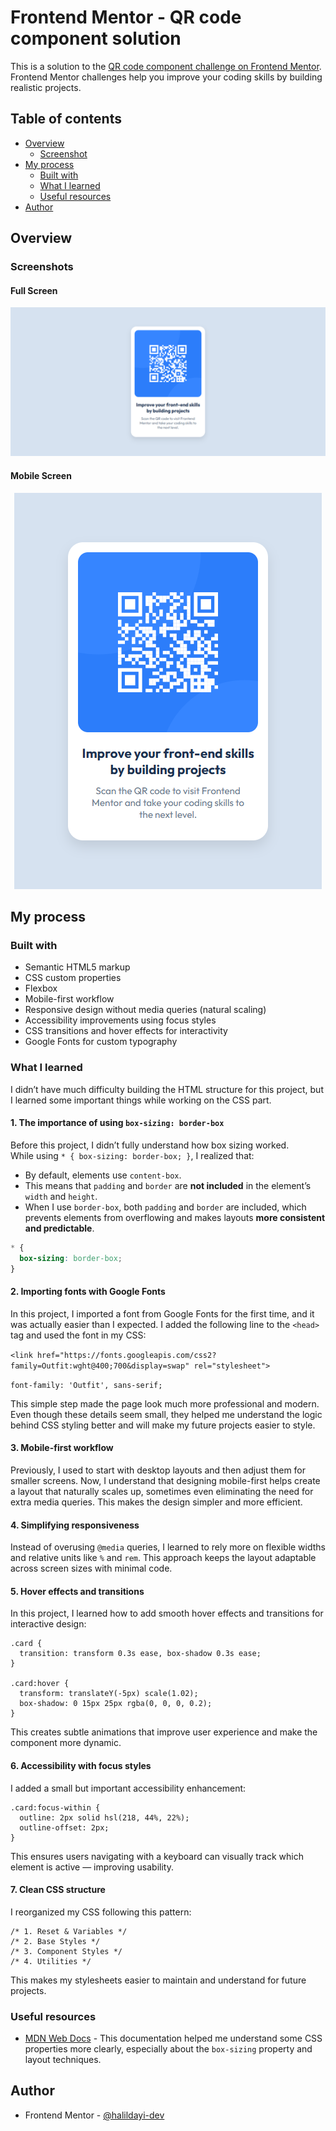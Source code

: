 # Frontend Mentor - QR code component solution

This is a solution to the [QR code component challenge on Frontend Mentor](https://www.frontendmentor.io/challenges/qr-code-component-iux_sIO_H). Frontend Mentor challenges help you improve your coding skills by building realistic projects. 

## Table of contents

- [Overview](#overview)
  - [Screenshot](#screenshot)
- [My process](#my-process)
  - [Built with](#built-with)
  - [What I learned](#what-i-learned)
  - [Useful resources](#useful-resources)
- [Author](#author)


## Overview

### Screenshots
#### Full Screen
![Full Screen](./images/Frontend%20Mentor-QR%20Code%20Component-FullScreen.png)

#### Mobile Screen
<p align="center">
  <img src="./images/Frontend%20Mentor-QR%20Code%20Component-Mobile.png"/>
</p>


## My process

### Built with

- Semantic HTML5 markup
- CSS custom properties
- Flexbox
- Mobile-first workflow
- Responsive design without media queries (natural scaling)
- Accessibility improvements using focus styles
- CSS transitions and hover effects for interactivity
- Google Fonts for custom typography


### What I learned

I didn’t have much difficulty building the HTML structure for this project, but I learned some important things while working on the CSS part.

####  1. The importance of using `box-sizing: border-box`

Before this project, I didn’t fully understand how box sizing worked.  
While using `* { box-sizing: border-box; }`, I realized that:
- By default, elements use `content-box`.
- This means that `padding` and `border` are **not included** in the element’s `width` and `height`.
- When I use `border-box`, both `padding` and `border` are included, which prevents elements from overflowing and makes layouts **more consistent and predictable**.

```css
* {
  box-sizing: border-box;
}
```

#### 2. Importing fonts with Google Fonts

In this project, I imported a font from Google Fonts for the first time, and it was actually easier than I expected.
I added the following line to the ```<head>``` tag and used the font in my CSS:

```<link href="https://fonts.googleapis.com/css2?family=Outfit:wght@400;700&display=swap" rel="stylesheet">```

```font-family: 'Outfit', sans-serif;```

This simple step made the page look much more professional and modern.
Even though these details seem small, they helped me understand the logic behind CSS styling better and will make my future projects easier to style.

#### 3. Mobile-first workflow

Previously, I used to start with desktop layouts and then adjust them for smaller screens.
Now, I understand that designing mobile-first helps create a layout that naturally scales up, sometimes even eliminating the need for extra media queries.
This makes the design simpler and more efficient.

#### 4. Simplifying responsiveness

Instead of overusing ```@media``` queries, I learned to rely more on flexible widths and relative units like ```%``` and ```rem```.
This approach keeps the layout adaptable across screen sizes with minimal code.

#### 5. Hover effects and transitions

In this project, I learned how to add smooth hover effects and transitions for interactive design:
```
.card {
  transition: transform 0.3s ease, box-shadow 0.3s ease;
}

.card:hover {
  transform: translateY(-5px) scale(1.02);
  box-shadow: 0 15px 25px rgba(0, 0, 0, 0.2);
}
```
This creates subtle animations that improve user experience and make the component more dynamic.

#### 6. Accessibility with focus styles

I added a small but important accessibility enhancement:

```
.card:focus-within {
  outline: 2px solid hsl(218, 44%, 22%);
  outline-offset: 2px;
}
```
This ensures users navigating with a keyboard can visually track which element is active — improving usability.

#### 7. Clean CSS structure
I reorganized my CSS following this pattern:
```
/* 1. Reset & Variables */
/* 2. Base Styles */
/* 3. Component Styles */
/* 4. Utilities */
```
This makes my stylesheets easier to maintain and understand for future projects.

### Useful resources

- [MDN Web Docs](https://developer.mozilla.org/) - This documentation helped me understand some CSS properties more clearly, especially about the `box-sizing` property and layout techniques.


## Author

- Frontend Mentor - [@halildayi-dev](https://www.frontendmentor.io/profile/yourusername)

